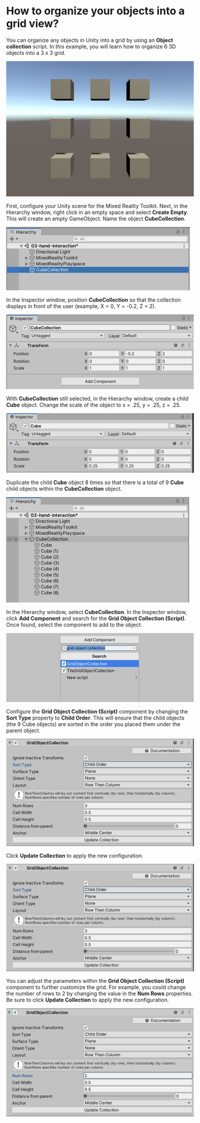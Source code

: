 # How to organize your objects into a grid view?

You can organize any objects in Unity into a grid by using an **Object collection** script. In this example, you will learn how to organize 6 3D objects into a 3 x 3 grid.

![3 x 3 Grid](../../../.gitbook/assets/grid.PNG)

First, configure your Unity scene for the Mixed Reality Toolkit. Next, in the Hierarchy window, right click in an empty space and select **Create Empty**. This will create an empty GameObject. Name the object **CubeCollection**.

![Create an empty GameObject](../../../.gitbook/assets/create_empty.PNG)

In the Inspector window, position **CubeCollection** so that the collection displays in front of the user (example, X = 0, Y = -0.2, Z = 2).

![Change Position](../../../.gitbook/assets/position.PNG)

With **CubeCollection** still selected, in the Hierarchy window, create a child **Cube** object. Change the scale of the object to x = .25, y = .25, z = .25.

![Create Scale of Cube](../../../.gitbook/assets/scale_cube.PNG)

Duplicate the child **Cube** object 8 times so that there is a total of 9 **Cube** child objects within the **CubeCollection** object.

![Duplicate Cube GameObject 8 times](../../../.gitbook/assets/duplicate_cubes.PNG)

In the Hierarchy window, select **CubeCollection**. In the Inspector window, click **Add Component** and search for the **Grid Object Collection (Script)**. Once found, select the component to add to the object.

![Add Grid Object Collection Script component](../../../.gitbook/assets/grid_object_collection.PNG)

Configure the **Grid Object Collection (Script)** component by changing the **Sort Type** property to **Child Order**. This will ensure that the child objects (the 9 Cube objects) are sorted in the order you placed them under the parent object.

![Change Sort Type](../../../.gitbook/assets/sort_type.PNG)

Click **Update Collection** to apply the new configuration.

![Update Collection](../../../.gitbook/assets/update_collection.PNG)

You can adjust the parameters within the **Grid Object Collection (Script)** component to further customize the grid. For example, you could change the number of rows to 2 by changing the value in the **Num Rows** properties. Be sure to click **Update Collection** to apply the new configuration.

![Change Num Rows](../../../.gitbook/assets/rows.PNG)